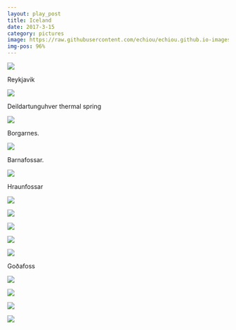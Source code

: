 ```yaml
---
layout: play_post
title: Iceland
date: 2017-3-15
category: pictures
image: https://raw.githubusercontent.com/echiou/echiou.github.io-images/master/FFF/FFF16/3.jpg
img-pos: 96%
---
```


![][Town]

Reykjavik

![][Hot Springs]

Deildartunguhver thermal spring

![][Town2]

Borgarnes.

![][Fisheye]

Barnafossar.

![][Lava Waterfall]

Hraunfossar

![][Moss]

![][Waterfall]

![][Town3]

![][Waterfall (Far)]

![][Waterfall (Close)]

Goðafoss

![][River]

![][Stoplight]

![][David & Eric]

![][Doggo]

[Town3]: https://raw.githubusercontent.com/echiou/echiou.github.io-images/master/FFF/FFF16/1.jpg
[Waterfall (Far)]: https://raw.githubusercontent.com/echiou/echiou.github.io-images/master/FFF/FFF16/2.jpg
[Waterfall (Close)]: https://raw.githubusercontent.com/echiou/echiou.github.io-images/master/FFF/FFF16/3.jpg
[David & Eric]: https://raw.githubusercontent.com/echiou/echiou.github.io-images/master/FFF/FFF16/4.jpg
[River]: https://raw.githubusercontent.com/echiou/echiou.github.io-images/master/FFF/FFF16/5.jpg

[Moss]: https://raw.githubusercontent.com/echiou/echiou.github.io-images/master/FFF/FFF15/1.jpg
[Waterfall]: https://raw.githubusercontent.com/echiou/echiou.github.io-images/master/FFF/FFF15/2.jpg
[Stoplight]: https://raw.githubusercontent.com/echiou/echiou.github.io-images/master/FFF/FFF15/5.jpg

[Doggo]: https://raw.githubusercontent.com/echiou/echiou.github.io-images/master/FFF/FFF14/1.jpg
[Town2]: https://raw.githubusercontent.com/echiou/echiou.github.io-images/master/FFF/FFF14/2.jpg
[Fisheye]: https://raw.githubusercontent.com/echiou/echiou.github.io-images/master/FFF/FFF14/3.jpg
[Lava Waterfall]: https://raw.githubusercontent.com/echiou/echiou.github.io-images/master/FFF/FFF14/4.jpg
[Hot Springs]: https://raw.githubusercontent.com/echiou/echiou.github.io-images/master/FFF/FFF14/5.jpg
[Town]: https://raw.githubusercontent.com/echiou/echiou.github.io-images/master/FFF/FFF13/3.jpg
